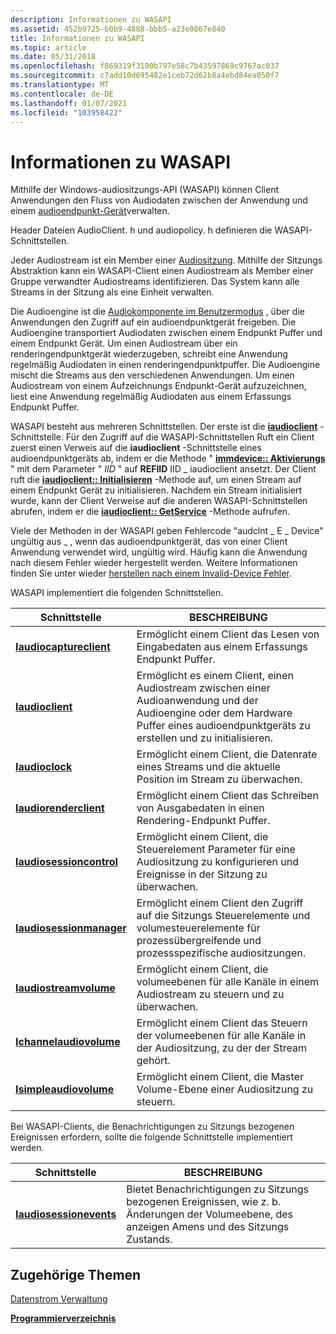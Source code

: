 ```yaml
---
description: Informationen zu WASAPI
ms.assetid: 452b9725-b0b9-4888-bbb5-a23e0067e840
title: Informationen zu WASAPI
ms.topic: article
ms.date: 05/31/2018
ms.openlocfilehash: f869319f3100b797e58c7b43597869c9767ac037
ms.sourcegitcommit: c7add10d695482e1ceb72d62b8a4ebd84ea050f7
ms.translationtype: MT
ms.contentlocale: de-DE
ms.lasthandoff: 01/07/2021
ms.locfileid: "103958422"
---
```

# <a name="about-wasapi"></a>Informationen zu WASAPI

Mithilfe der Windows-audiositzungs-API (WASAPI) können Client Anwendungen den Fluss von Audiodaten zwischen der Anwendung und einem [audioendpunkt-Gerät](audio-endpoint-devices.md)verwalten.

Header Dateien AudioClient. h und audiopolicy. h definieren die WASAPI-Schnittstellen.

Jeder Audiostream ist ein Member einer [Audiositzung](audio-sessions.md). Mithilfe der Sitzungs Abstraktion kann ein WASAPI-Client einen Audiostream als Member einer Gruppe verwandter Audiostreams identifizieren. Das System kann alle Streams in der Sitzung als eine Einheit verwalten.

Die Audioengine ist die [Audiokomponente im Benutzermodus](user-mode-audio-components.md) , über die Anwendungen den Zugriff auf ein audioendpunktgerät freigeben. Die Audioengine transportiert Audiodaten zwischen einem Endpunkt Puffer und einem Endpunkt Gerät. Um einen Audiostream über ein renderingendpunktgerät wiederzugeben, schreibt eine Anwendung regelmäßig Audiodaten in einen renderingendpunktpuffer. Die Audioengine mischt die Streams aus den verschiedenen Anwendungen. Um einen Audiostream von einem Aufzeichnungs Endpunkt-Gerät aufzuzeichnen, liest eine Anwendung regelmäßig Audiodaten aus einem Erfassungs Endpunkt Puffer.

WASAPI besteht aus mehreren Schnittstellen. Der erste ist die [**iaudioclient**](/windows/desktop/api/Audioclient/nn-audioclient-iaudioclient) -Schnittstelle. Für den Zugriff auf die WASAPI-Schnittstellen Ruft ein Client zuerst einen Verweis auf die **iaudioclient** -Schnittstelle eines audioendpunktgeräts ab, indem er die Methode " [**immdevice:: Aktivierungs**](/windows/desktop/api/Mmdeviceapi/nf-mmdeviceapi-immdevice-activate) " mit dem Parameter " *IID* " auf **REFIID** IID \_ iaudioclient ansetzt. Der Client ruft die [**iaudioclient:: Initialisieren**](/windows/desktop/api/Audioclient/nf-audioclient-iaudioclient-initialize) -Methode auf, um einen Stream auf einem Endpunkt Gerät zu initialisieren. Nachdem ein Stream initialisiert wurde, kann der Client Verweise auf die anderen WASAPI-Schnittstellen abrufen, indem er die [**iaudioclient:: GetService**](/windows/desktop/api/Audioclient/nf-audioclient-iaudioclient-getservice) -Methode aufrufen.

Viele der Methoden in der WASAPI geben Fehlercode "audclnt \_ E \_ Device" ungültig aus \_ , wenn das audioendpunktgerät, das von einer Client Anwendung verwendet wird, ungültig wird. Häufig kann die Anwendung nach diesem Fehler wieder hergestellt werden. Weitere Informationen finden Sie unter wieder [herstellen nach einem Invalid-Device Fehler](recovering-from-an-invalid-device-error.md).

WASAPI implementiert die folgenden Schnittstellen.



| Schnittstelle                                            | BESCHREIBUNG                                                                                                                                                     |
|------------------------------------------------------|-----------------------------------------------------------------------------------------------------------------------------------------------------------------|
| [**Iaudiocaptureclient**](/windows/desktop/api/Audioclient/nn-audioclient-iaudiocaptureclient)   | Ermöglicht einem Client das Lesen von Eingabedaten aus einem Erfassungs Endpunkt Puffer.                                                                                             |
| [**Iaudioclient**](/windows/desktop/api/Audioclient/nn-audioclient-iaudioclient)                 | Ermöglicht es einem Client, einen Audiostream zwischen einer Audioanwendung und der Audioengine oder dem Hardware Puffer eines audioendpunktgeräts zu erstellen und zu initialisieren. |
| [**Iaudioclock**](/windows/desktop/api/Audioclient/nn-audioclient-iaudioclock)                   | Ermöglicht einem Client, die Datenrate eines Streams und die aktuelle Position im Stream zu überwachen.                                                                        |
| [**Iaudiorenderclient**](/windows/desktop/api/Audioclient/nn-audioclient-iaudiorenderclient)     | Ermöglicht einem Client das Schreiben von Ausgabedaten in einen Rendering-Endpunkt Puffer.                                                                                           |
| [**Iaudiosessioncontrol**](/windows/desktop/api/Audiopolicy/nn-audiopolicy-iaudiosessioncontrol) | Ermöglicht einem Client, die Steuerelement Parameter für eine Audiositzung zu konfigurieren und Ereignisse in der Sitzung zu überwachen.                                                 |
| [**Iaudiosessionmanager**](/windows/desktop/api/Audiopolicy/nn-audiopolicy-iaudiosessionmanager) | Ermöglicht einem Client den Zugriff auf die Sitzungs Steuerelemente und volumesteuerelemente für prozessübergreifende und prozessspezifische audiositzungen.                                 |
| [**Iaudiostreamvolume**](/windows/desktop/api/Audioclient/nn-audioclient-iaudiostreamvolume)     | Ermöglicht einem Client, die volumeebenen für alle Kanäle in einem Audiostream zu steuern und zu überwachen.                                                           |
| [**Ichannelaudiovolume**](/windows/desktop/api/Audioclient/nn-audioclient-ichannelaudiovolume)   | Ermöglicht einem Client das Steuern der volumeebenen für alle Kanäle in der Audiositzung, zu der der Stream gehört.                                          |
| [**Isimpleaudiovolume**](/windows/desktop/api/Audioclient/nn-audioclient-isimpleaudiovolume)     | Ermöglicht einem Client, die Master Volume-Ebene einer Audiositzung zu steuern.                                                                                        |



 

Bei WASAPI-Clients, die Benachrichtigungen zu Sitzungs bezogenen Ereignissen erfordern, sollte die folgende Schnittstelle implementiert werden.



| Schnittstelle                                          | BESCHREIBUNG                                                                                                            |
|----------------------------------------------------|------------------------------------------------------------------------------------------------------------------------|
| [**Iaudiosessionevents**](/windows/desktop/api/Audiopolicy/nn-audiopolicy-iaudiosessionevents) | Bietet Benachrichtigungen zu Sitzungs bezogenen Ereignissen, wie z. b. Änderungen der Volumeebene, des anzeigen Amens und des Sitzungs Zustands. |



 

## <a name="related-topics"></a>Zugehörige Themen

<dl> <dt>

[Datenstrom Verwaltung](stream-management.md)
</dt> <dt>

[**Programmierverzeichnis**](programming-reference.md)
</dt> </dl>

 

 



